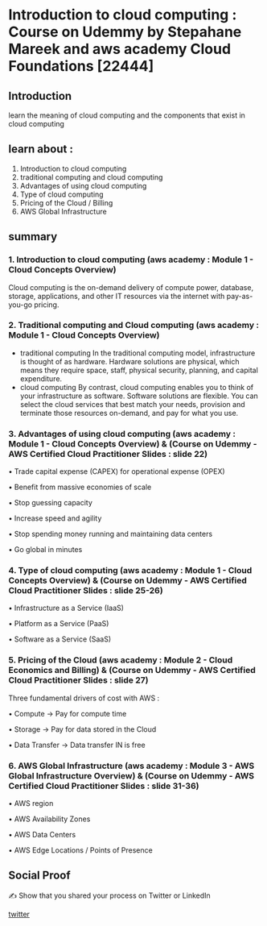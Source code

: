 
# Introduction to cloud computing : Course on Udemmy by Stepahane Mareek and aws academy Cloud Foundations [22444]

## Introduction
learn the meaning of cloud computing and the components that exist in cloud computing

## learn about :
1. Introduction to cloud computing
2. traditional computing and cloud computing
3. Advantages of using cloud computing
4. Type of cloud computing
5. Pricing of the Cloud / Billing 
6. AWS Global Infrastructure 

## summary 
### 1. Introduction to cloud computing (aws academy : Module 1 - Cloud Concepts Overview)

Cloud computing is the on-demand delivery of compute power, database, storage, applications, and other IT resources via the internet with pay-as-you-go pricing.

### 2. Traditional computing and Cloud computing (aws academy : Module 1 - Cloud Concepts Overview)

- traditional computing
In the traditional computing model, infrastructure is thought of as hardware. Hardware solutions are physical, which means they require space, staff, physical security, planning, and capital expenditure. 
- cloud computing 
By contrast, cloud computing enables you to think of your infrastructure as software. Software solutions are flexible. You can select the cloud services that best match your needs, provision and terminate those resources on-demand, and pay for what you use. 

### 3.  Advantages of using cloud computing (aws academy : Module 1 - Cloud Concepts Overview) & (Course on Udemmy - AWS Certified Cloud Practitioner Slides : slide 22)

• Trade capital expense (CAPEX) for operational expense (OPEX)

• Benefit from massive economies of scale

• Stop guessing capacity

• Increase speed and agility

• Stop spending money running and maintaining data centers

• Go global in minutes



### 4. Type of cloud computing (aws academy : Module 1 - Cloud Concepts Overview) & (Course on Udemmy - AWS Certified Cloud Practitioner Slides : slide 25-26)

• Infrastructure as a Service (IaaS)

• Platform as a Service (PaaS)

• Software as a Service (SaaS)



### 5. Pricing of the Cloud (aws academy : Module 2 - Cloud Economics and Billing) & (Course on Udemmy - AWS Certified Cloud Practitioner Slides : slide 27)

Three fundamental drivers of cost with AWS :

• Compute -> Pay for compute time

• Storage -> Pay for data stored in the Cloud

• Data Transfer -> Data transfer IN is free

### 6. AWS Global Infrastructure (aws academy :  Module 3 - AWS Global Infrastructure Overview) & (Course on Udemmy - AWS Certified Cloud Practitioner Slides : slide 31-36)

• AWS region 

• AWS Availability Zones

• AWS Data Centers

• AWS Edge Locations / Points of Presence

## Social Proof

✍️ Show that you shared your process on Twitter or LinkedIn

[twitter](https://mobile.twitter.com/tiaradwim1306/status/1609761139549962245)
